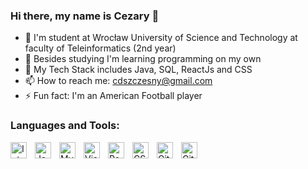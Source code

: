 ### Hi there, my name is Cezary 👋

- 🔭 I'm student at Wrocław University of Science and Technology at faculty of Teleinformatics (2nd year)
- 🌱 Besides studying I'm learning programming on my own
- 💬 My  Tech Stack includes Java, SQL, ReactJs and CSS
- 📫 How to reach me: cdszczesny@gmail.com
- ⚡ Fun fact: I'm an American Football player

### Languages and Tools:

<img align="left" alt="IntelliJ" width="26px" src="https://blog.jetbrains.com/wp-content/uploads/2019/01/idea_icon.svg" style="padding-right:10px;" />
<img align="left" alt="Java" width="26px" src="https://www.vectorlogo.zone/logos/java/java-icon.svg" style="padding-right:10px;" />
<img align="left" alt="MySQL" width="26px" src="https://cdn.jsdelivr.net/gh/devicons/devicon/icons/mysql/mysql-original.svg" style="padding-right:10px;" />
<img align="left" alt="Visual Studio Code" width="26px" src="https://cdn.jsdelivr.net/gh/devicons/devicon/icons/vscode/vscode-original.svg" style="padding-right:10px;" />
<img align="left" alt="React" width="26px" src="https://cdn.jsdelivr.net/gh/devicons/devicon/icons/react/react-original.svg" style="padding-right:10px;" />
<img align="left" alt="CSS3" width="26px" src="https://cdn.jsdelivr.net/gh/devicons/devicon/icons/css3/css3-original.svg" style="padding-right:10px;" />
<img align="left" alt="Git" width="26px" src="https://cdn.jsdelivr.net/gh/devicons/devicon/icons/git/git-original.svg" style="padding-right:10px;" />
<img align="left" alt="GitHub" width="26px" src="https://user-images.githubusercontent.com/3369400/139447912-e0f43f33-6d9f-45f8-be46-2df5bbc91289.png" style="padding-right:10px;" />
